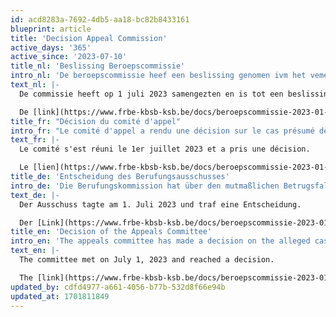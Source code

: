```yaml
---
id: acd8283a-7692-4db5-aa18-bc82b8433161
blueprint: article
title: 'Decision Appeal Commission'
active_days: '365'
active_since: '2023-07-10'
title_nl: 'Beslissing Beroepscommissie'
intro_nl: 'De beroepscommissie heef een beslissing genomen ivm het vemeende geval van bedrog door IM Stefan Docx'
text_nl: |-
  De commissie heeft op 1 juli 2023 samengezten en is tot een beslissing gekomen. 

  De [link](https://www.frbe-kbsb-ksb.be/docs/beroepscommissie-2023-01-01.pdf) naar het verslag
title_fr: "Décision du comité d'appel"
intro_fr: "Le comité d'appel a rendu une décision sur le cas présumé de tricherie par IM Stefan Docx"
text_fr: |-
  Le comité s'est réuni le 1er juillet 2023 et a pris une décision.

  Le [lien](https://www.frbe-kbsb-ksb.be/docs/beroepscommissie-2023-01-01.pdf) vers le rapport en nérlandais
title_de: 'Entscheidung des Berufungsausschusses'
intro_de: 'Die Berufungskommission hat über den mutmaßlichen Betrugsfall von IM Stefan Docx entschieden'
text_de: |-
  Der Ausschuss tagte am 1. Juli 2023 und traf eine Entscheidung.

  Der [Link](https://www.frbe-kbsb-ksb.be/docs/beroepscommissie-2023-01-01.pdf) zum Bericht (auf Niederländisch)
title_en: 'Decision of the Appeals Committee'
intro_en: 'The appeals committee has made a decision on the alleged case of cheating by IM Stefan Docx'
text_en: |-
  The committee met on July 1, 2023 and reached a decision.

  The [link](https://www.frbe-kbsb-ksb.be/docs/beroepscommissie-2023-01-01.pdf) to the report in Dutch
updated_by: cdfd4977-a661-4056-b77b-532d8f66e94b
updated_at: 1701811849
---
```

